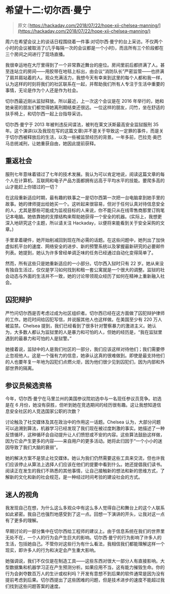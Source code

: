 # 希望十二:切尔西·曼宁

> 原文:[https://hackaday.com/2018/07/22/hope-xii-chelsea-manning/](https://hackaday.com/2018/07/22/hope-xii-chelsea-manning/)

周六在希望会议上的谈话日程围绕着一件事:对切尔西·曼宁的台上采访。不仅两个小时的会议被取消了(几乎每隔一次的会议都是一个小时)，而且所有三个阶段都在三个房间之间进行了现场直播。

我很幸运地在大厅里得到了一个非常靠近舞台的座位。房间里前后都挤满了人。甚至连站立的房间——用胶带在地毯上标出，由会议“消防队长”严密监管——也挤满了肩并肩站着的人。观众充满活力，我想今天有幸来到这里的每个人都和我一样，认为这样的时刻将我们的社区联系在一起，并帮助我们所有人专注于生活中重要的事情，无论是作为个人还是作为社会。

切尔西最近刚从监狱释放。所以最近，上一次这个会议是在 2016 年举行的，她和她亲密的朋友们都觉得她离刑期结束还很远。一位这样的朋友，闫竹，坐在舒适的扶手椅上，和切尔西一起上台指导采访。

切尔西·曼宁于 2013 年被判违反间谍法，被判在莱文沃斯最高安全监狱服刑 35 年。这个演讲(以及我现在写的这篇文章)并不是关于导致这一定罪的事件，而是关于切尔西被释放后的生活，以及一些被监禁经历的背景。一年多前，巴拉克·奥巴马总统减刑，让她重获自由，她因此提前获释。

## 重返社会

服刑七年意味着错过了七年的技术发展。我认为可以肯定地说，阅读这篇文章的每个人在计算机、互联网和电子产品方面都拥有远高于平均水平的技能。要爬多高的山才能赶上你错过的一切？

在这段重新适应时期，最有趣的轶事之一是切尔西第一次把一台电脑拿到她手里的故事。她的律师提出给她买一个。这听起来很容易，但对于任何认真对待信息安全的人，尤其是那些可能成为监视目标的人来说，你不能只从在线零售商那里订购笔记本电脑。她依靠她的支撑结构来帮助她获得一个安全的机器。(实际上，我想更深入地研究这个主题，所以请关注 Hackaday，以便将来能看到关于安全采购的文章。)

手里拿着硬件，她开始削减回到现在所必需的话题。在这些问题中，她列出了加快虚拟机平台的速度、网络安全的进步、新的预警系统以及掌握最新研究的必要邮件列表。她提到，她认为许多曾经单调乏味的任务已经通过自动化变得简单了。

然而，所有这些只是她重新适应的一小部分。切尔西入狱时只有 22 岁。她从来没有独自生活过，仅仅是学习如何找到和租一套公寓就是一个很大的调整。监狱的社会动态与外面的生活并不一致，她的讨论带领观众经历了如何在精神上重新融入社会。

## 囚犯辩护

严竹问切尔西是否考虑过成为社区组织者。切尔西已经在这方面做了囚犯辩护律师的工作。她花时间给囚犯写信，并说服其他人也这样做。在美国至少有 220 万人被监禁。Chelsea 提到，我们已经看到了很多针对警察暴力的激进主义。她认为，大多数人都认为监狱里的人是暴力和可怕的人，但她的经历是，“我在监狱里遇到的最暴力和可怕的人是狱警。”

她接着说，监狱中的人是我们社区的一部分，我们应该这样对待他们；我们需要停止忽视他人。这是一个强有力的信息，她承认这真的很难做到。即使是最支持他们的人也要年复一年地为囚犯们点燃火炬，因为他们很少见到囚犯们，因为内部和外部世界的隔离。

## 参议员候选资格

今年，切尔西·曼宁在马里兰州的美国参议院初选中与一名现任参议员竞争。初选是在 6 月份，她没有获胜，但听到她在竞选期间的经历很有趣。这让我想知道信息安全社区的人竞选国家公职的次数？

讨论触及了社交媒体及其在政治中的作用这一话题。Chelsea 认为，大部分问题可以追溯到算法，机器学习已经发现了我们现在被过度刺激的事实。她描述了一种反馈循环，这种循环会自动提升让人们愤怒或不安的内容。这些算法鼓励这样做，因为它会产生更多的内容——来自用户的更多活动。她将此归因于“一个小小的迷因导致了我们大脑的衰弱”。

她的解决方案不是禁止社交媒体。她认为我们仍然需要这些工具来交流，但也许我们应该停止从算法上选择人们应该在他们的提要中看到什么。她还提倡我们读书。阅读正在发生的我们不熟悉的其他事情，让自己接触新的想法和新的思维方式，了解新的文化和新的社会规范，是一种经过时间考验的建设社会的方式。

## 迷人的视角

我发现自己在想，为什么这么多观众中有这么多人觉得自己和舞台上的这个人联系如此紧密。我自己也强烈地感受到了这一点。回想一下演讲的开头，让我对这一点有了更多的理解。

早期讨论的一部分集中在切尔西给工程师的建议上。由于信息系统在我们的世界里无处不在，一个人的行为会产生巨大的影响。切尔西·曼宁的行为影响了许多人的生活，包括她自己。不管你对这些行为有什么看法，我相信我们都能理解这样一个现实，即许多人的行为和决定会产生重大影响。

她强调说，我们不仅仅是在制造工具——这些东西对很大一部分人有直接影响。大型数据集和机器学习正在产生预测分析。如果应用不当，这有能力摧毁生命。你的行为会剥夺数百万人的生计或权利吗？开发有意想不到后果的软件通常是因为没有提前考虑到后果。切尔西提出了这些困难的问题，但是技术进步的速度不能超过我们找到这些问题答案的速度。
